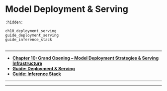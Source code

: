 # Model Deployment & Serving

```{toctree}
:hidden:

ch10_deployment_serving
guide_deployment_serving
guide_inference_stack
```

##
___

*	**[Chapter 10: Grand Opening – Model Deployment Strategies & Serving Infrastructure](ch10_deployment_serving.md)**
*	**[Guide: Deployment & Serving](guide_deployment_serving.md)**
*	**[Guide: Inference Stack](guide_inference_stack.md)**

___

<!--

**Block Diagram: Feature Engineering**

<img src="../../_static/mlops/ch6_feature_engg/mlops_feature_engg.svg"/>

-->
___
